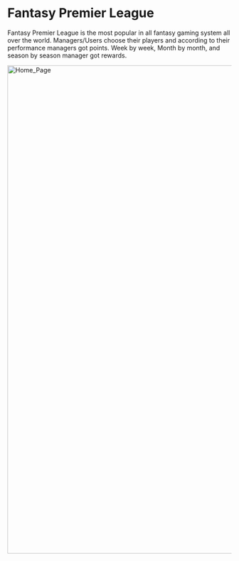 # Fantasy Premier League
Fantasy Premier League is the most popular in all fantasy gaming system all over
the world. Managers/Users choose their players and according to their performance
managers got points. Week by week, Month by month, and season by season
manager got rewards.

<img src="https://github.com/Shariar-Rafi/Fantasy-Premier-League/blob/main/static/ss1.png" alt="Home_Page" width="800" height="1100">
